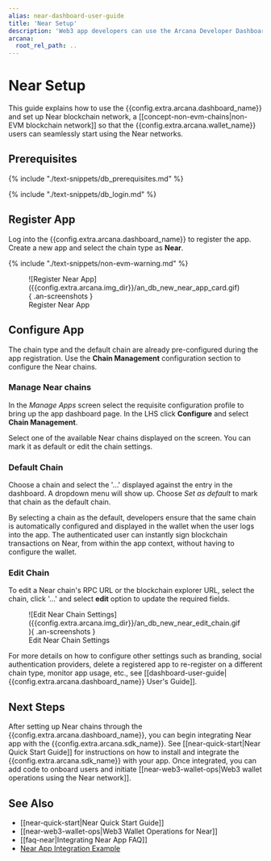 ```yaml
---
alias: near-dashboard-user-guide
title: 'Near Setup'
description: 'Web3 app developers can use the Arcana Developer Dashboard to register and configure the apps to use Near network, before integration with the Arcana Auth SDK.'
arcana:
  root_rel_path: ..
---
```


# Near Setup

This guide explains how to use the {{config.extra.arcana.dashboard_name}} and set up Near blockchain network, a [[concept-non-evm-chains|non-EVM blockchain network]] so that the {{config.extra.arcana.wallet_name}} users can seamlessly start using the Near networks.

## Prerequisites

{% include "./text-snippets/db_prerequisites.md" %}

{% include "./text-snippets/db_login.md" %}

## Register App

Log into the {{config.extra.arcana.dashboard_name}} to register the app. Create a new app and select the chain type as **Near**. 

{% include "./text-snippets/non-evm-warning.md" %}

<figure markdown="span">
  ![Register Near App]({{config.extra.arcana.img_dir}}/an_db_new_near_app_card.gif){ .an-screenshots }
  <figcaption>Register Near App</figcaption>
</figure>

## Configure App

The chain type and the default chain are already pre-configured during the app registration. Use the **Chain Management** configuration section to configure the Near chains.

### Manage Near chains

In the *Manage Apps* screen select the requisite configuration profile to bring up the app dashboard page. In the LHS click **Configure** and select **Chain Management**.

Select one of the available Near chains displayed on the screen. You can mark it as default or edit the chain settings.

### Default Chain

Choose a chain and select the '...' displayed against the entry in the dashboard. A dropdown menu will show up. Choose *Set as default* to mark that chain as the default chain.

By selecting a chain as the default, developers ensure that the same chain is automatically configured and displayed in the wallet when the user logs into the app. The authenticated user can instantly sign blockchain transactions on Near, from within the app context, without having to configure the wallet.

### Edit Chain

To edit a Near chain's RPC URL or the blockchain explorer URL, select the chain, click '...' and select **edit** option to update the required fields.

<figure markdown="span">
  ![Edit Near Chain Settings]({{config.extra.arcana.img_dir}}/an_db_new_near_edit_chain.gif){ .an-screenshots }
  <figcaption>Edit Near Chain Settings</figcaption>
</figure>

For more details on how to configure other settings such as branding, social authentication providers, delete a registered app to re-register on a different chain type, monitor app usage, etc., see [[dashboard-user-guide|{{config.extra.arcana.dashboard_name}} User's Guide]]. 

## Next Steps

After setting up Near chains through the {{config.extra.arcana.dashboard_name}}, you can begin integrating Near app with the {{config.extra.arcana.sdk_name}}. See [[near-quick-start|Near Quick Start Guide]] for instructions on how to install and integrate the {{config.extra.arcana.sdk_name}} with your app. Once integrated, you can add code to onboard users and initiate [[near-web3-wallet-ops|Web3 wallet operations using the Near network]].

## See Also

* [[near-quick-start|Near Quick Start Guide]]
* [[near-web3-wallet-ops|Web3 Wallet Operations for Near]]
* [[faq-near|Integrating Near App FAQ]]
* [Near App Integration Example](https://github.com/arcana-network/auth-examples)
